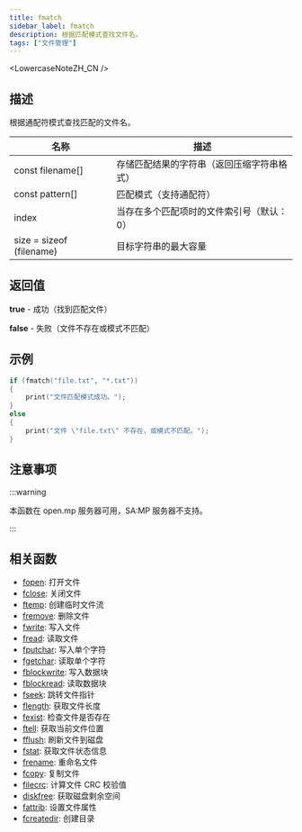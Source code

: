 ```yaml
---
title: fmatch
sidebar_label: fmatch
description: 根据匹配模式查找文件名。
tags: ["文件管理"]
---
```


<LowercaseNoteZH_CN />

## 描述

根据通配符模式查找匹配的文件名。

| 名称                     | 描述                                       |
| ------------------------ | ------------------------------------------ |
| const filename[]         | 存储匹配结果的字符串（返回压缩字符串格式） |
| const pattern[]          | 匹配模式（支持通配符）                     |
| index                    | 当存在多个匹配项时的文件索引号（默认：0）  |
| size = sizeof (filename) | 目标字符串的最大容量                       |

## 返回值

**true** - 成功（找到匹配文件）

**false** - 失败（文件不存在或模式不匹配）

## 示例

```c
if (fmatch("file.txt", "*.txt"))
{
    print("文件匹配模式成功。");
}
else
{
    print("文件 \"file.txt\" 不存在，或模式不匹配。");
}
```

## 注意事项

:::warning

本函数在 open.mp 服务器可用，SA:MP 服务器不支持。

:::

## 相关函数

- [fopen](fopen): 打开文件
- [fclose](fclose): 关闭文件
- [ftemp](ftemp): 创建临时文件流
- [fremove](fremove): 删除文件
- [fwrite](fwrite): 写入文件
- [fread](fread): 读取文件
- [fputchar](fputchar): 写入单个字符
- [fgetchar](fgetchar): 读取单个字符
- [fblockwrite](fblockwrite): 写入数据块
- [fblockread](fblockread): 读取数据块
- [fseek](fseek): 跳转文件指针
- [flength](flength): 获取文件长度
- [fexist](fexist): 检查文件是否存在
- [ftell](ftell): 获取当前文件位置
- [fflush](fflush): 刷新文件到磁盘
- [fstat](fstat): 获取文件状态信息
- [frename](frename): 重命名文件
- [fcopy](fcopy): 复制文件
- [filecrc](filecrc): 计算文件 CRC 校验值
- [diskfree](diskfree): 获取磁盘剩余空间
- [fattrib](fattrib): 设置文件属性
- [fcreatedir](fcreatedir): 创建目录
